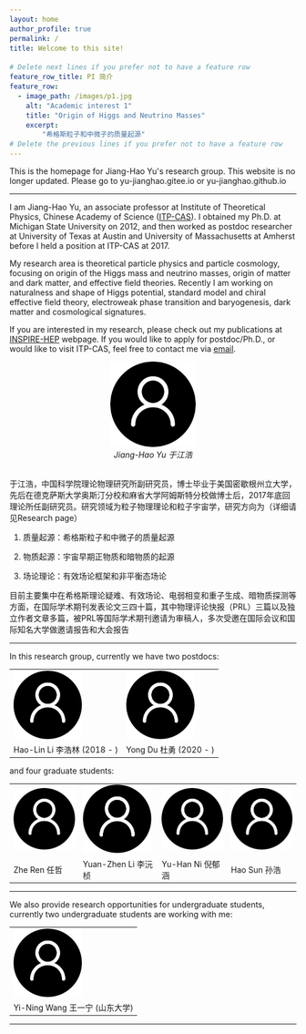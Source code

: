 ```yaml
---
layout: home
author_profile: true
permalink: /
title: Welcome to this site!

# Delete next lines if you prefer not to have a feature row
feature_row_title: PI 简介
feature_row:
  - image_path: /images/p1.jpg
    alt: "Academic interest 1"
    title: "Origin of Higgs and Neutrino Masses"
    excerpt:
        "希格斯粒子和中微子的质量起源"
# Delete the previous lines if you prefer not to have a feature row
---
```




This is the homepage for Jiang-Hao Yu's research group.  This website is no longer updated. Please go to yu-jianghao.gitee.io or yu-jianghao.github.io

-----------------


I am Jiang-Hao Yu, an associate professor at Institute of Theoretical Physics, Chinese Academy of Science ([ITP-CAS](http://english.itp.cas.cn)). I obtained my Ph.D. at Michigan State University on 2012, and then worked as postdoc researcher at University of Texas at Austin and University of Massachusetts at Amherst before I held a position at ITP-CAS at 2017. 

My research area is theoretical particle physics and particle cosmology, focusing on origin of the Higgs mass and neutrino masses, origin of matter and dark matter, and effective field theories. Recently I am working on naturalness and shape of Higgs potential, standard model and chiral effective field theory, electroweak phase transition and baryogenesis, dark matter and cosmological signatures.  

If you are interested in my research, please check out my publications at [INSPIRE-HEP](https://inspirehep.net/authors/1066117) webpage. If you would like to apply for postdoc/Ph.D., or would like to visit ITP-CAS, feel free to contact me via [email](mailto:jhyu@itp.ac.cn). 




<p align="center">
<img src="/assets/images/bio-photo.png" alt="于江浩" title="Jiang-Hao Yu" width="150"/>
     <br />
    <em>Jiang-Hao Yu 于江浩 </em>
</p>
<br />
于江浩，中国科学院理论物理研究所副研究员，博士毕业于美国密歇根州立大学，先后在德克萨斯大学奥斯汀分校和麻省大学阿姆斯特分校做博士后，2017年底回理论所任副研究员。研究领域为粒子物理理论和粒子宇宙学，研究方向为（详细请见Research page）

1. 质量起源：希格斯粒子和中微子的质量起源

2. 物质起源：宇宙早期正物质和暗物质的起源

3. 场论理论：有效场论框架和非平衡态场论

目前主要集中在希格斯理论疑难、有效场论、电弱相变和重子生成、暗物质探测等方面，在国际学术期刊发表论文三四十篇，其中物理评论快报（PRL）三篇以及独立作者文章多篇，被PRL等国际学术期刊邀请为审稿人，多次受邀在国际会议和国际知名大学做邀请报告和大会报告


<!-- Delete next line if you prefer not to have a feature row.  博士生导师-->


<!-- {% if page.feature_row1 %} 
  {% include feature_row1 %}
{% endif %} -->
<!-- Delete previous lines if you prefer not to have a feature row. -->

-----------------

In this research group, currently we have two postdocs:


<table>
  <tr>
    <td><img src="/assets/images/bio-photo.png" width=120></td>
    <td><img src="/assets/images/bio-photo.png" width=120></td>
  </tr>
    <tr>
    <td>Hao-Lin Li 李浩林 (2018 - )</td>
     <td>Yong Du 杜勇 (2020 - )</td>
  </tr>
</table>

<!-- <p align="center">
  <img src="/images/p1.jpg" width="30%" />
  <img src="/images/p1.jpg" width="30%" /> 
  <img src="/images/p1.jpg" width="30%" height=480/>
</p> -->


and four graduate students:


<p align="center">
<table>
  <tr>
    <td><img src="/assets/images/bio-photo.png" width=120></td>
    <td><img src="/assets/images/bio-photo.png" width=120></td>
    <td><img src="/assets/images/bio-photo.png" width=120></td>
    <td><img src="/assets/images/bio-photo.png" width=120></td>
  </tr>
    <tr>
    <td>Zhe Ren 任哲  </td>
     <td>Yuan-Zhen Li 李沅桢 </td>
     <td>Yu-Han Ni 倪郁涵 </td>
      <td>Hao Sun 孙浩 </td>
  </tr>
</table>
</p>

<!--Zhe Ren (任哲)
Yuan-Zhen Li (李沅桢)
Yu-Han Ni (倪郁涵)
Hao Sun (孙浩) 
Hao-Lin Li (李浩林)
Yong Du (杜勇)  style="margin-left:auto;margin-right:auto;" -->



-----------------


We also provide research opportunities for undergraduate students, currently two undergraduate students are working with me:

<center>
<table>
  <tr>
    <td><img src="/assets/images/bio-photo.png" width=120></td>
  </tr>
    <tr>
    <td>Yi-Ning Wang 王一宁 (山东大学) </td>
  </tr>
</table>
</center>

-----------------

